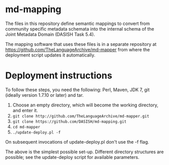 md-mapping
==========

The files in this repository define semantic mappings to convert from
community specific metadata schemata into the internal schema of the
Joint Metadata Domain (DASISH Task 5.4).

The mapping software that uses these files is in a separate repository
at https://github.com/TheLanguageArchive/md-mapper from where the
deployment script updates it automatically.


# Deployment instructions

To follow these steps, you need the following: Perl, Maven, JDK 7, git
(ideally version 1.7.10 or later) and tar.

1. Choose an empty directory, which will become the working directory,
and enter it.
2. ```git clone http://github.com/TheLanguageArchive/md-mapper.git```
3. ```git clone https://github.com/DASISH/md-mapping.git```
4. ```cd md-mapper```
5. ```./update-deploy.pl -f```

On subsequent invocations of update-deploy.pl don't use the -f flag.

The above is the simplest possible set-up. Different directory
structures are possible; see the update-deploy script for available
parameters.
